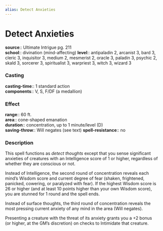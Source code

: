 ```yaml
---
alias: Detect Anxieties
---
```


# Detect Anxieties 

**source**:: Ultimate Intrigue pg. 211  
**school**:: divination (mind-affecting)
**level**:: antipaladin 2, arcanist 3, bard 3, cleric 3, inquisitor 3, medium 2, mesmerist 2, oracle 3, paladin 3, psychic 2, skald 3, sorcerer 3, spiritualist 3, warpriest 3, witch 3, wizard 3

### Casting 

**casting-time**:: 1 standard action  
**components**:: V, S, F/DF (a medallion)

### Effect 

**range**:: 60 ft.  
**area**:: cone-shaped emanation  
**duration**:: concentration, up to 1 minute/level (D)  
**saving-throw**:: Will negates (see text)
**spell-resistance**:: no

### Description 

This spell functions as *detect thoughts* except that you sense significant anxieties of creatures with an Intelligence score of 1 or higher, regardless of whether they are conscious or not.  
  
Instead of Intelligence, the second round of concentration reveals each mind’s Wisdom score and current degree of fear (shaken, frightened, panicked, cowering, or paralyzed with fear). If the highest Wisdom score is 26 or higher (and at least 10 points higher than your own Wisdom score), you are stunned for 1 round and the spell ends.  
  
Instead of surface thoughts, the third round of concentration reveals the most pressing current anxiety of any mind in the area (Will negates).  
  
Presenting a creature with the threat of its anxiety grants you a +2 bonus (or higher, at the GM’s discretion) on checks to Intimidate that creature.

